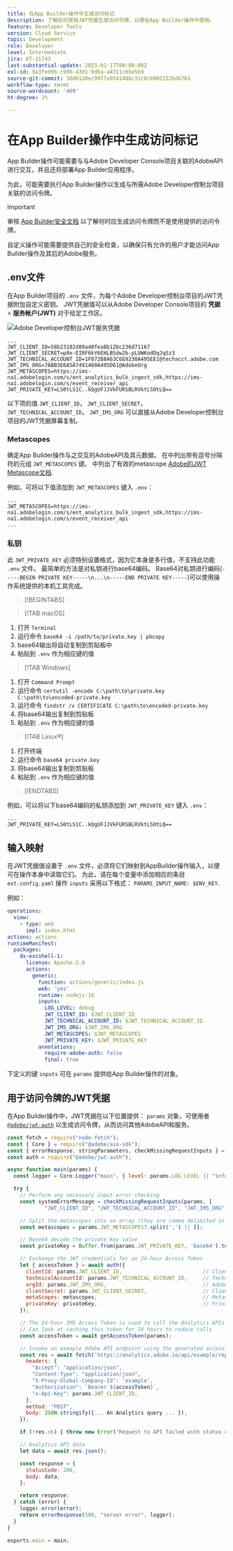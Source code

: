 ```yaml
---
title: 在App Builder操作中生成访问标记
description: 了解如何使用JWT凭据生成访问令牌，以便在App Builder操作中使用。
feature: Developer Tools
version: Cloud Service
topic: Development
role: Developer
level: Intermediate
jira: KT-11743
last-substantial-update: 2023-01-17T00:00:00Z
exl-id: 9a3fed96-c99b-43d1-9dba-a4311c65e5b9
source-git-commit: 30d6120ec99f7a95414dbc31c0cb002152bd6763
workflow-type: tm+mt
source-wordcount: '469'
ht-degree: 1%

---
```


# 在App Builder操作中生成访问标记

App Builder操作可能需要与与Adobe Developer Console项目关联的AdobeAPI进行交互，并且还将部署App Builder应用程序。

为此，可能需要执行App Builder操作以生成与所需Adobe Developer控制台项目关联的访问令牌。

>[!IMPORTANT]
>
> 审核 [App Builder安全文档](https://developer.adobe.com/app-builder/docs/guides/security/) 以了解何时应生成访问令牌而不是使用提供的访问令牌。
>
> 自定义操作可能需要提供自己的安全检查，以确保只有允许的用户才能访问App Builder操作及其后的Adobe服务。


## .env文件

在App Builder项目的 `.env` 文件，为每个Adobe Developer控制台项目的JWT凭据附加自定义密钥。 JWT凭据值可以从Adobe Developer Console项目的 __凭据__ > __服务帐户(JWT)__ 对于给定工作区。

![Adobe Developer控制台JWT服务凭据](./assets/jwt-auth/jwt-credentials.png)

```
...
JWT_CLIENT_ID=58b23182d80a40fea8b12bc236d71167
JWT_CLIENT_SECRET=p8e-EIRF6kY6EHLBSdw2b-pLUWKodDqJqSz3
JWT_TECHNICAL_ACCOUNT_ID=1F072B8A63C6E0230A495EE1@techacct.adobe.com
JWT_IMS_ORG=7ABB3E6A5A7491460A495D61@AdobeOrg
JWT_METASCOPES=https://ims-na1.adobelogin.com/s/ent_analytics_bulk_ingest_sdk,https://ims-na1.adobelogin.com/s/event_receiver_api
JWT_PRIVATE_KEY=LS0tLS1C..kQgUFJJVkFURSBLRVktLS0tLQ==
```

以下项的值 `JWT_CLIENT_ID`， `JWT_CLIENT_SECRET`， `JWT_TECHNICAL_ACCOUNT_ID`， `JWT_IMS_ORG` 可以直接从Adobe Developer控制台项目的JWT凭据屏幕复制。

### Metascopes

确定App Builder操作与之交互的AdobeAPI及其元数据。 在中列出带有逗号分隔符的元组 `JWT_METASCOPES` 键。 中列出了有效的metascope [Adobe的JWT Metascope文档](https://developer.adobe.com/developer-console/docs/guides/authentication/JWT/Scopes/).


例如，可将以下值添加到 `JWT_METASCOPES` 键入 `.env`：

```
...
JWT_METASCOPES=https://ims-na1.adobelogin.com/s/ent_analytics_bulk_ingest_sdk,https://ims-na1.adobelogin.com/s/event_receiver_api
...
```

### 私钥

此 `JWT_PRIVATE_KEY` 必须特别设置格式，因为它本身是多行值，不支持此功能 `.env` 文件。 最简单的方法是对私钥进行base64编码。 Base64对私钥进行编码(`-----BEGIN PRIVATE KEY-----\n...\n-----END PRIVATE KEY-----`)可以使用操作系统提供的本机工具完成。

>[!BEGINTABS]

>[!TAB macOS]

1. 打开 `Terminal`
1. 运行命令 `base64 -i /path/to/private.key | pbcopy`
1. base64输出将自动复制到剪贴板中
1. 粘贴到 `.env` 作为相应键的值

>[!TAB Windows]

1. 打开 `Command Prompt`
1. 运行命令 `certutil -encode C:\path\to\private.key C:\path\to\encoded-private.key`
1. 运行命令 `findstr /v CERTIFICATE C:\path\to\encoded-private.key`
1. 将base64输出复制到剪贴板
1. 粘贴到 `.env` 作为相应键的值

>[!TAB Linux®]

1. 打开终端
1. 运行命令 `base64 private.key`
1. 将base64输出复制到剪贴板
1. 粘贴到 `.env` 作为相应键的值

>[!ENDTABS]

例如，可以将以下base64编码的私钥添加到 `JWT_PRIVATE_KEY` 键入 `.env`：

```
...
JWT_PRIVATE_KEY=LS0tLS1C..kQgUFJJVkFURSBLRVktLS0tLQ==
```

## 输入映射

在JWT凭据值设置于 `.env` 文件，必须将它们映射到AppBuilder操作输入，以便可在操作本身中读取它们。 为此，请在每个变量中添加相应的条目 `ext.config.yaml` 操作 `inputs` 采用以下格式： `PARAMS_INPUT_NAME: $ENV_KEY`.

例如：

```yaml
operations:
  view:
    - type: web
      impl: index.html
actions: actions
runtimeManifest:
  packages:
    dx-excshell-1:
      license: Apache-2.0
      actions:
        generic:
          function: actions/generic/index.js
          web: 'yes'
          runtime: nodejs:16
          inputs:
            LOG_LEVEL: debug
            JWT_CLIENT_ID: $JWT_CLIENT_ID
            JWT_TECHNICAL_ACCOUNT_ID: $JWT_TECHNICAL_ACCOUNT_ID
            JWT_IMS_ORG: $JWT_IMS_ORG
            JWT_METASCOPES: $JWT_METASCOPES
            JWT_PRIVATE_KEY: $JWT_PRIVATE_KEY
          annotations:
            require-adobe-auth: false
            final: true
```

下定义的键 `inputs` 可在 `params` 提供给App Builder操作的对象。


## 用于访问令牌的JWT凭据

在App Builder操作中，JWT凭据在以下位置提供： `params` 对象，可使用者 [`@adobe/jwt-auth`](https://www.npmjs.com/package/@adobe/jwt-auth) 以生成访问令牌，从而访问其他AdobeAPI和服务。

```javascript
const fetch = require("node-fetch");
const { Core } = require("@adobe/aio-sdk");
const { errorResponse, stringParameters, checkMissingRequestInputs } = require("../utils");
const auth = require("@adobe/jwt-auth");

async function main(params) {
  const logger = Core.Logger("main", { level: params.LOG_LEVEL || "info" });

  try {
    // Perform any necessary input error checking
    const systemErrorMessage = checkMissingRequestInputs(params, [
            "JWT_CLIENT_ID", "JWT_TECHNICAL_ACCOUNT_ID", "JWT_IMS_ORG", "JWT_CLIENT_SECRET", "JWT_METASCOPES", "JWT_PRIVATE_KEY"], []);

    // Split the metascopes into an array (they are comma delimited in the .env file)
    const metascopes = params.JWT_METASCOPES?.split(',') || [];

    // Base64 decode the private key value
    const privateKey = Buffer.from(params.JWT_PRIVATE_KEY, 'base64').toString('utf-8');

    // Exchange the JWT credentials for an 24-hour Access Token
    let { accessToken } = await auth({
      clientId: params.JWT_CLIENT_ID,                          // Client Id
      technicalAccountId: params.JWT_TECHNICAL_ACCOUNT_ID,     // Technical Account Id
      orgId: params.JWT_IMS_ORG,                               // Adobe IMS Org Id
      clientSecret: params.JWT_CLIENT_SECRET,                  // Client Secret
      metaScopes: metascopes,                                  // Metadcopes defining level of access the access token should provide
      privateKey: privateKey,                                  // Private Key to sign the JWT
    });

    // The 24-hour IMS Access Token is used to call the Analytics APIs
    // Can look at caching this token for 24 hours to reduce calls
    const accessToken = await getAccessToken(params);

    // Invoke an exmaple Adobe API endpoint using the generated accessToken
    const res = await fetch('https://analytics.adobe.io/api/example/reports', {
      headers: {
        "Accept": "application/json",
        "Content-Type": "application/json",
        "X-Proxy-Global-Company-Id": 'example',
        "Authorization": `Bearer ${accessToken}`,
        "x-Api-Key": params.JWT_CLIENT_ID,
      },
      method: "POST",
      body: JSON.stringify({... An Analytics query ... }),
    });

    if (!res.ok) { throw new Error("Request to API failed with status code " + res.status);}

    // Analytics API data
    let data = await res.json();

    const response = {
      statusCode: 200,
      body: data,
    };

    return response;
  } catch (error) {
    logger.error(error);
    return errorResponse(500, "server error", logger);
  }
}

exports.main = main;
```
